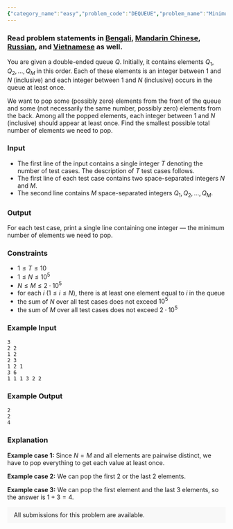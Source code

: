 ```yaml
---
{"category_name":"easy","problem_code":"DEQUEUE","problem_name":"Minimum Popping","problemComponents":{"constraints":"","constraintsState":false,"subtasks":"","subtasksState":false,"inputFormat":"","inputFormatState":false,"outputFormat":"","outputFormatState":false,"sampleTestCases":{"0":{"id":1,"input":"3\r\n2 2\r\n1 2\r\n2 3\r\n1 2 1\r\n3 6\r\n1 1 1 3 2 2","output":"2\r\n2\r\n4","explanation":"**Example case 1:** Since $N = M$ and all elements are pairwise distinct, we have to pop everything to get each value at least once.\r\n\r\n**Example case 2:** We can pop the first $2$ or the last $2$ elements.\r\n\r\n**Example case 3:** We can pop the first element and the last $3$ elements, so the answer is $1 + 3 = 4$.","isDeleted":false}}},"video_editorial_url":"https://youtu.be/T5jzmqEEXmU","languages_supported":{"0":"CPP14","1":"C","2":"JAVA","3":"PYTH 3.6","4":"CPP17","5":"PYTH","6":"PYP3","7":"CS2","8":"ADA","9":"PYPY","10":"TEXT","11":"PAS fpc","12":"NODEJS","13":"RUBY","14":"PHP","15":"GO","16":"HASK","17":"TCL","18":"PERL","19":"SCALA","20":"LUA","21":"kotlin","22":"BASH","23":"JS","24":"LISP sbcl","25":"rust","26":"PAS gpc","27":"BF","28":"CLOJ","29":"R","30":"D","31":"CAML","32":"FORT","33":"ASM","34":"swift","35":"FS","36":"WSPC","37":"LISP clisp","38":"SQL","39":"SCM guile","40":"PERL6","41":"ERL","42":"CLPS","43":"ICK","44":"NICE","45":"PRLG","46":"ICON","47":"COB","48":"SCM chicken","49":"PIKE","50":"SCM qobi","51":"ST","52":"SQLQ","53":"NEM"},"max_timelimit":0.5,"source_sizelimit":50000,"problem_author":"daanish_adm","problem_tester":"","date_added":"30-03-2021","tags":{"0":"daanish_adm","1":"easy","2":"optimization","3":"start4"},"problem_difficulty_level":"Easy","best_tag":"","editorial_url":"https://discuss.codechef.com/problems/DEQUEUE","time":{"view_start_date":1622381400,"submit_start_date":1622381400,"visible_start_date":1622381400,"end_date":1735669800},"is_direct_submittable":false,"problemDiscussURL":"https://discuss.codechef.com/search?q=DEQUEUE","is_proctored":false,"visitedContests":{},"layout":"problem"}
---
```

### Read problem statements in [Bengali](https://www.codechef.com/download/translated/START4/bengali/DEQUEUE.pdf), [Mandarin Chinese](https://www.codechef.com/download/translated/START4/mandarin/DEQUEUE.pdf), [Russian](https://www.codechef.com/download/translated/START4/russian/DEQUEUE.pdf), and [Vietnamese](https://www.codechef.com/download/translated/START4/vietnamese/DEQUEUE.pdf) as well.

You are given a double-ended queue $Q$. Initially, it contains elements $Q_1, Q_2, \ldots, Q_M$ in this order. Each of these elements is an integer between $1$ and $N$ (inclusive) and each integer between $1$ and $N$ (inclusive) occurs in the queue at least once.

We want to pop some (possibly zero) elements from the front of the queue and some (not necessarily the same number, possibly zero) elements from the back. Among all the popped elements, each integer between $1$ and $N$ (inclusive) should appear at least once. Find the smallest possible total number of elements we need to pop.

### Input
- The first line of the input contains a single integer $T$ denoting the number of test cases. The description of $T$ test cases follows.
- The first line of each test case contains two space-separated integers $N$ and $M$.
- The second line contains $M$ space-separated integers $Q_1, Q_2, \ldots, Q_M$.

### Output
For each test case, print a single line containing one integer — the minimum number of elements we need to pop.

### Constraints
- $1 \leq T \leq 10$
- $1 \leq N \leq 10^5$
- $N \leq M \leq 2 \cdot 10^5$
- for each $i$ ($1 \le i \le N$), there is at least one element equal to $i$ in the queue
- the sum of $N$ over all test cases does not exceed $10^5$
- the sum of $M$ over all test cases does not exceed $2 \cdot 10^5$

### Example Input
```
3
2 2
1 2
2 3
1 2 1
3 6
1 1 1 3 2 2
```

### Example Output
```
2
2
4
```

### Explanation
**Example case 1:** Since $N = M$ and all elements are pairwise distinct, we have to pop everything to get each value at least once.

**Example case 2:** We can pop the first $2$ or the last $2$ elements.

**Example case 3:** We can pop the first element and the last $3$ elements, so the answer is $1 + 3 = 4$.

<aside style='background: #f8f8f8;padding: 10px 15px;'><div>All submissions for this problem are available.</div></aside>